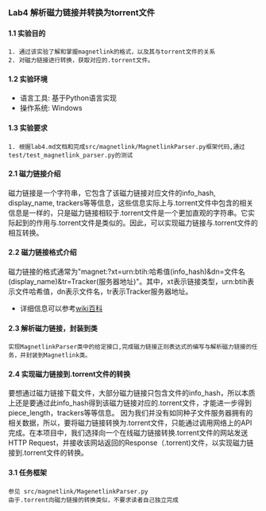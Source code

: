 ### Lab4 解析磁力链接并转换为torrent文件

#### 1.1 实验目的

    1. 通过该实验了解和掌握magnetlink的格式，以及其与torrent文件的关系
    2. 对磁力链接进行转换，获取对应的.torrent文件。

#### 1.2 实验环境

* 语言工具: 基于Python语言实现
* 操作系统: Windows

#### 1.3 实验要求

    1. 根据lab4.md文档和完成src/magnetlink/MagnetlinkParser.py框架代码,通过test/test_magnetlink_parser.py的测试

#### 2.1 磁力链接介绍

磁力链接是一个字符串，它包含了该磁力链接对应文件的info_hash, display_name, trackers等等信息，这些信息实际上与.torrent文件中包含的相关信息是一样的，只是磁力链接相较于.torrent文件是一个更加直观的字符串。它实际起到的作用与.torrent文件是类似的。因此，可以实现磁力链接与.torrent文件的相互转换。

#### 2.2 磁力链接格式介绍

  磁力链接的格式通常为"magnet:?xt=urn:btih:哈希值(info_hash)&dn=文件名(display_name)&tr=Tracker(服务器地址)"。其中，xt表示链接类型，urn:btih表示文件哈希值，dn表示文件名，tr表示Tracker服务器地址。

* 详细信息可以参考[wiki百科]([Magnethttps://en.wikipedia.org/wiki/Magnet_URI_scheme)

#### 2.3 解析磁力链接，封装到类

    实现MagnetlinkParser类中的给定接口,完成磁力链接正则表达式的编写与解析磁力链接的任务，并封装到Magnetlink类。

#### 2.4 实现磁力链接到.torrent文件的转换

要想通过磁力链接下载文件，大部分磁力链接只包含文件的info_hash，所以本质上还是要通过此info_hash得到该磁力链接对应的.torrent文件，才能进一步得到piece_length，trackers等等信息。
因为我们并没有如同种子文件服务器拥有的相关数据，所以，要将磁力链接转换为.torrent文件，只能通过调用网络上的API完成。在本项目中，我们选择向一个在线磁力链接转换.torrent文件的网站发送HTTP Request，并接收该网站返回的Response（.torrent)文件，以实现磁力链接到.torrent文件的转换。
	

#### 3.1 任务框架

    参见 src/magnetlink/MagenetlinkParser.py
    由于.torrent向磁力链接的转换类似，不要求读者自己独立完成